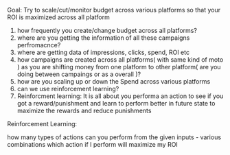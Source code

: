 Goal: Try to scale/cut/monitor budget across various platforms so that your ROI is maximized across all platform


1. how frequently you create/change budget across all platforms?
2. where are you getting the information of all these campaigns perfromacnce?
3. where are getting data of impressions, clicks, spend, ROI etc
4. how campaigns are created across all platforms( with same kind of moto ) as you are shifting money from one platform to other platform( are you doing between campaings or as a overall )?
5. how are you scaling up or down the Spend across various platforms
6. can we use reinforcement learning?
7. Reinforcment learning: It is all about you performa an action to see if you got a reward/punishment and learn to perform better in future state to maximize the rewards and reduce punishments

Reinforcement Learning:

how many types of actions can you perform from the given inputs - various combinations
which action if I perform will maximize my ROI

